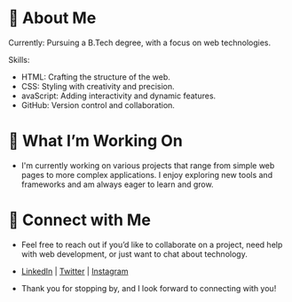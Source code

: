 # 🌟 About Me
   Currently: Pursuing a B.Tech degree, with a focus on web technologies.

  Skills:
 - HTML: Crafting the structure of the web.
 - CSS: Styling with creativity and precision.
 - avaScript: Adding interactivity and dynamic features.
 - GitHub: Version control and collaboration.

# 🚀 What I’m Working On
- I'm currently working on various projects that range from simple web pages to more complex applications. I enjoy exploring new tools and frameworks and am always eager to learn and grow.

# 💬 Connect with Me
- Feel free to reach out if you’d like to collaborate on a project, need help with web development, or just want to chat about technology.

- [LinkedIn](https://www.linkedin.com/in/mekalavamshiyadav/) | [Twitter](https://x.com/Mekalavamshi46) | [Instagram](https://www.instagram.com/_vamshi.46/)
- Thank you for stopping by, and I look forward to connecting with you!

<!---
VAMSHIYADAV46/VAMSHIYADAV46 is a ✨ special ✨ repository because its `README.md` (this file) appears on your GitHub profile.
You can click the Preview link to take a look at your changes.
--->
